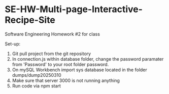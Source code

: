 # SE-HW-Multi-page-Interactive-Recipe-Site
Software Engineering Homework #2 for class

Set-up: 
1. Git pull project from the git repository 
2. In connection.js within database folder, change the password paramater from 'Password' to your root folder password.
3. On mySQL Workbench import sys database located in the folder dumps/dump20250310
4. Make sure that server 3000 is not running anything
5. Run code via npm start
